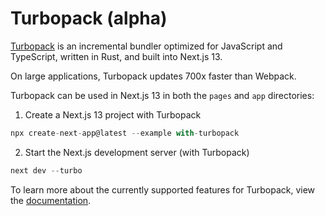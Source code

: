 # Turbopack (alpha)


[Turbopack](https://turbo.build/pack) is an incremental bundler optimized for JavaScript and TypeScript, written in Rust, and built into Next.js 13.


On large applications, Turbopack updates 700x faster than Webpack.


Turbopack can be used in Next.js 13 in both the `pages` and `app` directories:


1. Create a Next.js 13 project with Turbopack



```javascript
npx create-next-app@latest --example with-turbopack

```

2. Start the Next.js development server (with Turbopack)



```javascript
next dev --turbo

```

To learn more about the currently supported features for Turbopack, view the [documentation](https://turbo.build/pack/docs/features).




